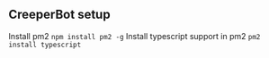 ## CreeperBot setup
Install pm2 `npm install pm2 -g`
Install typescript support in pm2 `pm2 install typescript`
